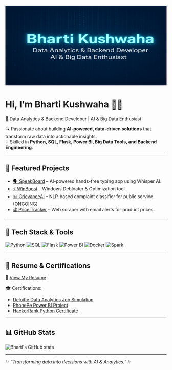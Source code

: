 <p align="center">
  <img src="banner.png" alt="Bharti Kushwaha Banner" width="100%" height="250px" />
</p>

# Hi, I’m Bharti Kushwaha 👩‍💻  
🚀 Data Analytics & Backend Developer | AI & Big Data Enthusiast  

🔍 Passionate about building **AI-powered, data-driven solutions** that transform raw data into actionable insights.  
💡 Skilled in **Python, SQL, Flask, Power BI, Big Data Tools, and Backend Engineering**.  

---

## 🌟 Featured Projects
- [🗣️ SpeakBoard](https://github.com/Bhartikush/SpeakBoard) – AI-powered hands-free typing app using Whisper AI.  
- [⚡ WinBoost](https://github.com/Bhartikush/WinBoost) – Windows Debloater & Optimization tool.  
- [📊 GrievanceAI](https://github.com/Bhartikush/GrievanceAI) – NLP-based complaint classifier for public service.(ONGOING)  
- [💰 Price Tracker](https://github.com/Bhartikush/product-price-tracker) – Web scraper with email alerts for product prices.  

---

## 🔧 Tech Stack & Tools
![Python](https://img.shields.io/badge/Python-3776AB?style=for-the-badge&logo=python&logoColor=white)
![SQL](https://img.shields.io/badge/SQL-4479A1?style=for-the-badge&logo=postgresql&logoColor=white)
![Flask](https://img.shields.io/badge/Flask-000000?style=for-the-badge&logo=flask&logoColor=white)
![Power BI](https://img.shields.io/badge/PowerBI-F2C811?style=for-the-badge&logo=powerbi&logoColor=black)
![Docker](https://img.shields.io/badge/Docker-2496ED?style=for-the-badge&logo=docker&logoColor=white)
![Spark](https://img.shields.io/badge/Apache_Spark-E25A1C?style=for-the-badge&logo=apachespark&logoColor=white)

---

## 📄 Resume & Certifications
📌 [View My Resume](https://drive.google.com/file/d/1dSmGwA2wMyqN9LfecVm5t7C69uYID0PT/view?usp=sharing)  

🎓 Certifications:  
- [Deloitte Data Analytics Job Simulation](https://forage-uploads-prod.s3.amazonaws.com/completion-certificates/9PBTqmSxAf6zZTseP/io9DzWKe3PTsiS6GG_9PBTqmSxAf6zZTseP_GYRN8yqYAfrgMenSM_1749493349739_completion_certificate.pdf)  
- [PhonePe Power BI Project](https://drive.google.com/file/d/1G4Nu-8YYzaNaFyLVKEFsCumNwdJUHg5I/view?usp=drivesdk)  
- [HackerRank Python Certificate](https://www.hackerrank.com/certificates/6fd8ed7e6d82)  

---

## 📊 GitHub Stats
![Bharti's GitHub stats](https://github-readme-stats.vercel.app/api?username=Bhartikush&show_icons=true&theme=tokyonight)

---
✨ *“Transforming data into decisions with AI & Analytics.”* ✨

